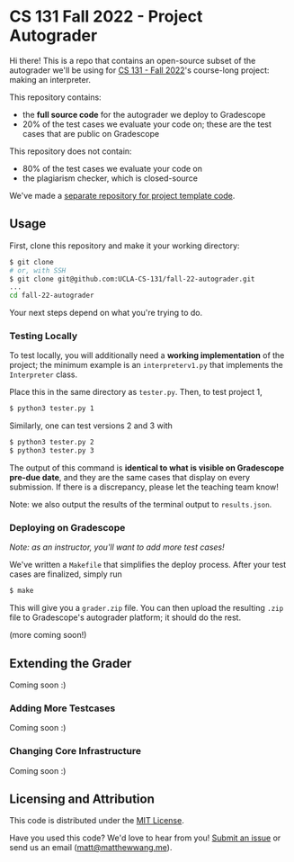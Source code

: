 # CS 131 Fall 2022 - Project Autograder

Hi there! This is a repo that contains an open-source subset of the autograder we'll be using for [CS 131 - Fall 2022](https://ucla-cs-131.github.io/fall-22/)'s course-long project: making an interpreter.

This repository contains:

- the **full source code** for the autograder we deploy to Gradescope
- 20% of the test cases we evaluate your code on; these are the test cases that are public on Gradescope

This repository does not contain:

- 80% of the test cases we evaluate your code on
- the plagiarism checker, which is closed-source

We've made a [separate repository for project template code](https://github.com/UCLA-CS-131/fall-22-proj-starter).

## Usage

First, clone this repository and make it your working directory:

```sh
$ git clone
# or, with SSH
$ git clone git@github.com:UCLA-CS-131/fall-22-autograder.git
...
cd fall-22-autograder
```

Your next steps depend on what you're trying to do.

### Testing Locally

To test locally, you will additionally need a **working implementation** of the project; the minimum example is an `interpreterv1.py` that implements the `Interpreter` class.

Place this in the same directory as `tester.py`. Then, to test project 1,

```sh
$ python3 tester.py 1
```

Similarly, one can test versions 2 and 3 with

```sh
$ python3 tester.py 2
$ python3 tester.py 3
```

The output of this command is **identical to what is visible on Gradescope pre-due date**, and they are the same cases that display on every submission. If there is a discrepancy, please let the teaching team know!

Note: we also output the results of the terminal output to `results.json`.

### Deploying on Gradescope

*Note: as an instructor, you'll want to add more test cases!*

We've written a `Makefile` that simplifies the deploy process. After your test cases are finalized, simply run

```sh
$ make
```

This will give you a `grader.zip` file. You can then upload the resulting `.zip` file to Gradescope's autograder platform; it should do the rest.

(more coming soon!)

## Extending the Grader

Coming soon :)
### Adding More Testcases

Coming soon :)

### Changing Core Infrastructure

Coming soon :)

## Licensing and Attribution

This code is distributed under the [MIT License](https://github.com/UCLA-CS-131/fall-22-autograder/blob/main/LICENSE).

Have you used this code? We'd love to hear from you! [Submit an issue](https://github.com/UCLA-CS-131/fall-22-autograder/issues) or send us an email ([matt@matthewwang.me](mailto:matt@matthewwang.me)).
